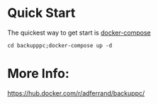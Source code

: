 # Quick Start

The quickest way to get start is [docker-compose](https://docs.docker.com/compose/)  

`cd backupppc;docker-compose up -d`  

# More Info:

https://hub.docker.com/r/adferrand/backuppc/